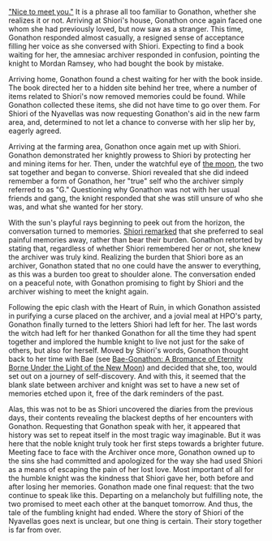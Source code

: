 <!-- title: The Moon Sets so the Sun May Rise  -->

["Nice to meet you."](https://youtu.be/mb91g7vQSnA?t=1769) It is a phrase all too familiar to Gonathon, whether she realizes it or not. Arriving at Shiori's house, Gonathon once again faced one whom she had previously loved, but now saw as a stranger. This time, Gonathon responded almost casually, a resigned sense of acceptance filling her voice as she conversed with Shiori. Expecting to find a book waiting for her, the amnesiac archiver responded in confusion, pointing the knight to Mordan Ramsey, who had bought the book by mistake. 

Arriving home, Gonathon found a chest waiting for her with the book inside. The book directed her to a hidden site behind her tree, where a number of items related to Shiori's now removed memories could be found. While Gonathon collected these items, she did not have time to go over them. For Shiori of the Nyavellas was now requesting Gonathon's aid in the new farm area, and, determined to not let a chance to converse with her slip her by, eagerly agreed.

Arriving at the farming area, Gonathon once again met up with Shiori. Gonathon demonstrated her knightly prowess to Shiori by protecting her and mining items for her. Then, under the watchful eye of [the moon](https://youtu.be/mb91g7vQSnA?t=4171), the two sat together and began to converse. Shiori revealed that she did indeed remember a form of Gonathon, her "true" self who the archiver simply referred to as "G." Questioning why Gonathon was not with her usual friends and gang, the knight responded that she was still unsure of who she was, and what she wanted for her story. 

With the sun's playful rays beginning to peek out from the horizon, the conversation turned to memories. [Shiori remarked](https://youtu.be/mb91g7vQSnA?t=4297) that she preferred to seal painful memories away, rather than bear their burden. Gonathon retorted by stating that, regardless of whether Shiori remembered her or not, she knew the archiver was truly kind. Realizing the burden that Shiori bore as an archiver, Gonathon stated that no one could have the answer to everything, as this was a burden too great to shoulder alone. The conversation ended on a peaceful note, with Gonathon promising to fight by Shiori and the archiver wishing to meet the knight again.

Following the epic clash with the Heart of Ruin, in which Gonathon assisted in purifying a curse placed on the archiver, and a jovial meal at HPO's party, Gonathon finally turned to the letters Shiori had left for her. The last words the witch had left for her thanked Gonathon for all the time they had spent together and implored the humble knight to live not just for the sake of others, but also for herself. Moved by Shiori's words, Gonathon thought back to her time with Bae (see [Bae-Gonathon: A Bromance of Eternity Borne Under the Light of the New Moon](#edge:peasant-da-bae-gonathon-g-left-3-right-3)) and decided that she, too, would set out on a journey of self-discovery. And with this, it seemed that the blank slate between archiver and knight was set to have a new set of memories etched upon it, free of the dark reminders of the past.

Alas, this was not to be as Shiori uncovered the diaries from the previous days, their contents revealing the blackest depths of her encounters with Gonathon. Requesting that Gonathon speak with her, it appeared that history was set to repeat itself in the most tragic way imaginable. But it was here that the noble knight truly took her first steps towards a brighter future. Meeting face to face with the Archiver once more, Gonathon owned up to the sins she had committed and apologized for the way she had used Shiori as a means of escaping the pain of her lost love. Most important of all for the humble knight was the kindness that Shiori gave her, both before and after losing her memories. Gonathon made one final request: that the two continue to speak like this. Departing on a melancholy but fulfilling note, the two promised to meet each other at the banquet tomorrow. And thus, the tale of the fumbling knight had ended. Where the story of Shiori of the Nyavellas goes next is unclear, but one thing is certain. Their story together is far from over. 
